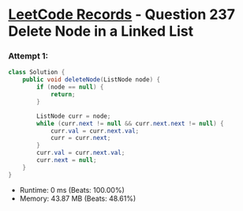 # [LeetCode Records](../README.md) - Question 237 Delete Node in a Linked List

### Attempt 1: 
```java
class Solution {
    public void deleteNode(ListNode node) {
        if (node == null) {
            return;
        }

        ListNode curr = node;
        while (curr.next != null && curr.next.next != null) {
            curr.val = curr.next.val;
            curr = curr.next;
        }
        curr.val = curr.next.val;
        curr.next = null;
    }
}
```
- Runtime: 0 ms (Beats: 100.00%)
- Memory: 43.87 MB (Beats: 48.61%)

<br>
